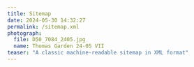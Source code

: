 ```yaml
---
title: Sitemap
date: 2024-05-30 14:32:27
permalink: /sitemap.xml
photograph:
  file: D50_7084_2405.jpg
  name: Thomas Garden 24-05 VII
teaser: "A classic machine-readable sitemap in XML format"
---
```

